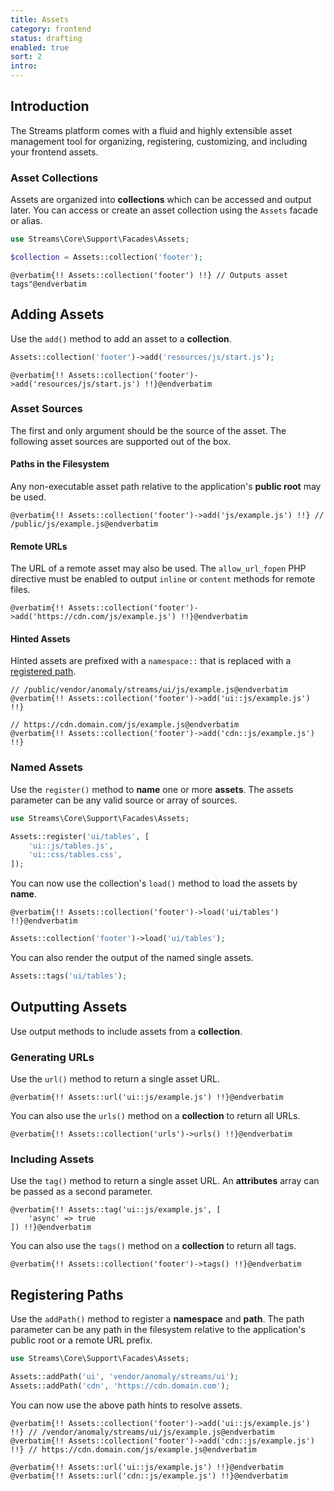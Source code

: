 ```yaml
---
title: Assets
category: frontend
status: drafting
enabled: true
sort: 2
intro: 
---
```


## Introduction

The Streams platform comes with a fluid and highly extensible asset management tool for organizing, registering, customizing, and including your frontend assets.

### Asset Collections

Assets are organized into **collections** which can be accessed and output later. You can access or create an asset collection using the `Assets` facade or alias.

```php
use Streams\Core\Support\Facades\Assets;

$collection = Assets::collection('footer');
```

```blade
@verbatim{!! Assets::collection('footer') !!} // Outputs asset tags"@endverbatim
```

## Adding Assets

Use the `add()` method to add an asset to a **collection**.

```php
Assets::collection('footer')->add('resources/js/start.js');
```

```blade
@verbatim{!! Assets::collection('footer')->add('resources/js/start.js') !!}@endverbatim
```

### Asset Sources

The first and only argument should be the source of the asset. The following asset sources are supported out of the box.

#### Paths in the Filesystem

Any non-executable asset path relative to the application's **public root** may be used.

```blade
@verbatim{!! Assets::collection('footer')->add('js/example.js') !!} // /public/js/example.js@endverbatim
```

<!-- #### Configured Storage Disks

You may use any configured storage location as an asset source.

```blade
@verbatim{!! Assets::collection('footer')->add('s3::js/example.js') !!}@endverbatim
``` -->

#### Remote URLs

The URL of a remote asset may also be used. The `allow_url_fopen` PHP directive must be enabled to output `inline` or `content` methods for remote files.

```blade
@verbatim{!! Assets::collection('footer')->add('https://cdn.com/js/example.js') !!}@endverbatim
```

#### Hinted Assets

Hinted assets are prefixed with a `namespace::` that is replaced with a [registered path](#registering-paths).

```blade
// /public/vendor/anomaly/streams/ui/js/example.js@endverbatim
@verbatim{!! Assets::collection('footer')->add('ui::js/example.js') !!} 

// https://cdn.domain.com/js/example.js@endverbatim
@verbatim{!! Assets::collection('footer')->add('cdn::js/example.js') !!} 
```

### Named Assets

Use the `register()` method to **name** one or more **assets**. The assets parameter can be any valid source or array of sources.

```php
use Streams\Core\Support\Facades\Assets;

Assets::register('ui/tables', [
    'ui::js/tables.js',
    'ui::css/tables.css',
]);
```

You can now use the collection's `load()` method to load the assets by **name**.

```blade
@verbatim{!! Assets::collection('footer')->load('ui/tables') !!}@endverbatim
```

```php
Assets::collection('footer')->load('ui/tables');
```

You can also render the output of the named single assets.

```php
Assets::tags('ui/tables');
```


## Outputting Assets

Use output methods to include assets from a **collection**.

### Generating URLs

Use the `url()` method to return a single asset URL.

```blade
@verbatim{!! Assets::url('ui::js/example.js') !!}@endverbatim
```

You can also use the `urls()` method on a **collection** to return all URLs.

```blade
@verbatim{!! Assets::collection('urls')->urls() !!}@endverbatim
```

### Including Assets

Use the `tag()` method to return a single asset URL. An **attributes** array can be passed as a second parameter.

```blade
@verbatim{!! Assets::tag('ui::js/example.js', [
    'async' => true
]) !!}@endverbatim
```

You can also use the `tags()` method on a **collection** to return all tags.

```blade
@verbatim{!! Assets::collection('footer')->tags() !!}@endverbatim
```

## Registering Paths

Use the `addPath()` method to register a **namespace** and **path**. The path parameter can be any path in the filesystem relative to the application's public root or a remote URL prefix.

```php
use Streams\Core\Support\Facades\Assets;

Assets::addPath('ui', 'vendor/anomaly/streams/ui');
Assets::addPath('cdn', 'https://cdn.domain.com');
```

You can now use the above path hints to resolve assets.

```blade
@verbatim{!! Assets::collection('footer')->add('ui::js/example.js') !!} // /vendor/anomaly/streams/ui/js/example.js@endverbatim
@verbatim{!! Assets::collection('footer')->add('cdn::js/example.js') !!} // https://cdn.domain.com/js/example.js@endverbatim

@verbatim{!! Assets::url('ui::js/example.js') !!}@endverbatim
@verbatim{!! Assets::url('cdn::js/example.js') !!}@endverbatim
```

